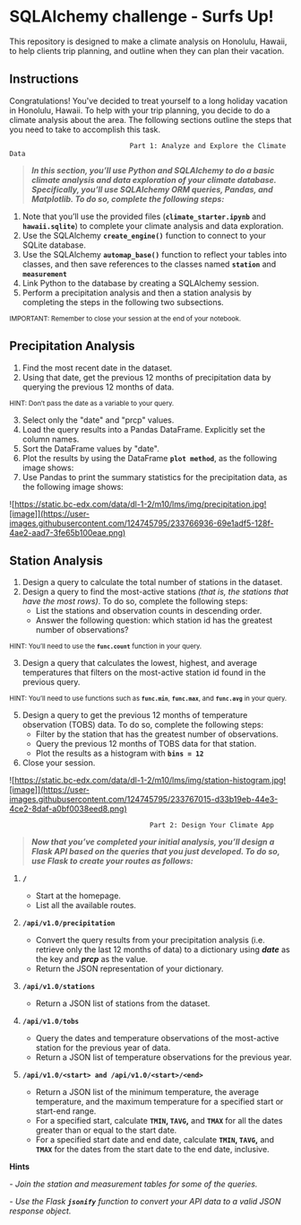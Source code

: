 # SQLAlchemy challenge - Surfs Up!
This repository is designed to make a climate analysis on Honolulu, Hawaii, to help clients trip planning, and outline when they can plan their vacation.



## **Instructions**

Congratulations! You've decided to treat yourself to a long holiday vacation in Honolulu, Hawaii. To help with your trip planning, you decide to do a climate analysis about the area. The following sections outline the steps that you need to take to accomplish this task.




                                  Part 1: Analyze and Explore the Climate Data

>***In this section, you’ll use Python and SQLAlchemy to do a basic climate analysis and data exploration of your climate database. Specifically, you’ll use SQLAlchemy ORM queries, Pandas, and Matplotlib. To do so, complete the following steps:***

1. Note that you’ll use the provided files (**`climate_starter.ipynb`**  and  **`hawaii.sqlite`**) to complete your climate analysis and data exploration.
2. Use the SQLAlchemy **`create_engine()`** function to connect to your SQLite database.
3. Use the SQLAlchemy **`automap_base()`** function to reflect your tables into classes, and then save references to the classes named **`station`** and **`measurement`**
4. Link Python to the database by creating a SQLAlchemy session.
5. Perform a precipitation analysis and then a station analysis by completing the steps in the following two subsections.


<sub>IMPORTANT: Remember to close your session at the end of your notebook.</sub>





## **Precipitation Analysis**

1. Find the most recent date in the dataset.
2. Using that date, get the previous 12 months of precipitation data by querying the previous 12 months of data.

<sub>HINT: Don’t pass the date as a variable to your query.</sub>

3. Select only the "date" and "prcp" values.
4. Load the query results into a Pandas DataFrame. Explicitly set the column names.
5. Sort the DataFrame values by "date".
6. Plot the results by using the DataFrame **`plot method`**, as the following image shows:
7. Use Pandas to print the summary statistics for the precipitation data, as the following image shows:


![https://static.bc-edx.com/data/dl-1-2/m10/lms/img/precipitation.jpg![image]](https://user-images.githubusercontent.com/124745795/233766936-69e1adf5-128f-4ae2-aad7-3fe65b100eae.png)






## **Station Analysis**

1. Design a query to calculate the total number of stations in the dataset.
2. Design a query to find the most-active stations *(that is, the stations that have the most rows)*. 
To do so, complete the following steps:
   - List the stations and observation counts in descending order.
    - Answer the following question: which station id has the greatest number of observations?

<sub>HINT: You’ll need to use the **`func.count`** function in your query.</sub>

3. Design a query that calculates the lowest, highest, and average temperatures that filters on the most-active station id found in the previous query.

<sub>HINT: You’ll need to use functions such as **`func.min`**, **`func.max`**, and **`func.avg`** in your query.</sub>

5. Design a query to get the previous 12 months of temperature observation (TOBS) data. To do so, complete the following steps:
   - Filter by the station that has the greatest number of observations.
    - Query the previous 12 months of TOBS data for that station.
     - Plot the results as a histogram with **`bins = 12`**
6. Close your session.


![https://static.bc-edx.com/data/dl-1-2/m10/lms/img/station-histogram.jpg![image]](https://user-images.githubusercontent.com/124745795/233767015-d33b19eb-44e3-4ce2-8daf-a0bf0038eed8.png)



                                       Part 2: Design Your Climate App

>***Now that you’ve completed your initial analysis, you’ll design a Flask API based on the queries that you just developed. To do so, use Flask to create your routes as follows:***

1. **`/`**
   - Start at the homepage.
    - List all the available routes.
 
2. **`/api/v1.0/precipitation`**
   - Convert the query results from your precipitation analysis (i.e. retrieve only the last 12 months of data) to a dictionary using ***date*** as the key and ***prcp*** as the value.
    - Return the JSON representation of your dictionary.
 
3. **`/api/v1.0/stations`**
   - Return a JSON list of stations from the dataset.
 
4. **`/api/v1.0/tobs`**
   - Query the dates and temperature observations of the most-active station for the previous year of data.
    - Return a JSON list of temperature observations for the previous year.
 
5. **`/api/v1.0/<start> and /api/v1.0/<start>/<end>`**
   - Return a JSON list of the minimum temperature, the average temperature, and the maximum temperature for a specified start or start-end range.
    - For a specified start, calculate **`TMIN`, `TAVG`,** and **`TMAX`** for all the dates greater than or equal to the start date.
     - For a specified start date and end date, calculate **`TMIN`, `TAVG`,** and **`TMAX`** for the dates from the start date to the end date, inclusive.
 
 
 

 **Hints**

*- Join the station and measurement tables for some of the queries.*

*- Use the Flask **`jsonify`** function to convert your API data to a valid JSON response object.*






